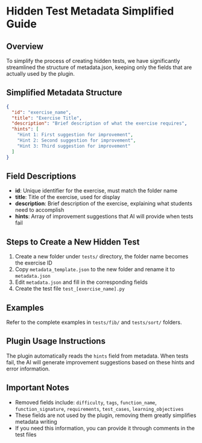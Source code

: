 # Hidden Test Metadata Simplified Guide

## Overview

To simplify the process of creating hidden tests, we have significantly streamlined the structure of metadata.json, keeping only the fields that are actually used by the plugin.

## Simplified Metadata Structure

```json
{
  "id": "exercise_name",
  "title": "Exercise Title", 
  "description": "Brief description of what the exercise requires",
  "hints": [
    "Hint 1: First suggestion for improvement",
    "Hint 2: Second suggestion for improvement",
    "Hint 3: Third suggestion for improvement"
  ]
}
```

## Field Descriptions

- **id**: Unique identifier for the exercise, must match the folder name
- **title**: Title of the exercise, used for display
- **description**: Brief description of the exercise, explaining what students need to accomplish
- **hints**: Array of improvement suggestions that AI will provide when tests fail

## Steps to Create a New Hidden Test

1. Create a new folder under `tests/` directory, the folder name becomes the exercise ID
2. Copy `metadata_template.json` to the new folder and rename it to `metadata.json`
3. Edit `metadata.json` and fill in the corresponding fields
4. Create the test file `test_[exercise_name].py`

## Examples

Refer to the complete examples in `tests/fib/` and `tests/sort/` folders.

## Plugin Usage Instructions

The plugin automatically reads the `hints` field from metadata. When tests fail, the AI will generate improvement suggestions based on these hints and error information.

## Important Notes

- Removed fields include: `difficulty`, `tags`, `function_name`, `function_signature`, `requirements`, `test_cases`, `learning_objectives`
- These fields are not used by the plugin, removing them greatly simplifies metadata writing
- If you need this information, you can provide it through comments in the test files 
